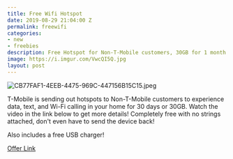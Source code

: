 ```yaml
---
title: Free Wifi Hotspot
date: 2019-08-29 21:04:00 Z
permalink: freewifi
categories:
- new
- freebies
description: Free Hotspot for Non-T-Mobile customers, 30GB for 1 month!
image: https://i.imgur.com/VwcQI5Q.jpg
layout: post
---
```


![CB77FAF1-4EEB-4475-969C-447156B15C15.jpeg](/uploads/CB77FAF1-4EEB-4475-969C-447156B15C15.jpeg)

T-Mobile is sending out hotspots to Non-T-Mobile customers to experience data, text, and Wi-Fi calling in your home for 30 days or 30GB. Watch the video in the link below to get more details! Completely free with no strings attached, don't even have to send the device back!

Also includes a free USB charger!

[Offer Link](https://www.t-mobile.com/offers/free-trial#)